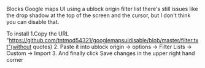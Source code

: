 Blocks Google maps UI using a ublock origin filter list
there's still issues like the drop shadow at the top of the screen and the cursor, but I don't think you can disable that.

To install 
1.Copy the URL "https://github.com/tntmod54321/googlemapsuidisable/blob/master/filter.txt"(without quotes)
2. Paste it into ublock origin -> options -> Filter Lists -> Custom -> Import
3. And finally click Save changes in the upper right hand corner

